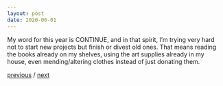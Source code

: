 ```yaml
---
layout: post
date: 2020-06-01
---
```


My word for this year is CONTINUE, and in that spirit, I’m trying very hard not to start new projects but finish or divest old ones. That means reading the books already on my shelves, using the art supplies already in my house, even mending/altering clothes instead of just donating them.

<a href="{{page.previous.url}}">previous</a> / <a href="{{page.next.url}}">next</a>
